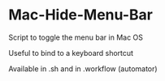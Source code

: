 # Mac-Hide-Menu-Bar

Script to toggle the menu bar in Mac OS

Useful to bind to a keyboard shortcut

Available in .sh and in .workflow (automator)
